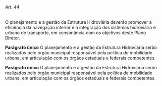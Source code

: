 
###### Art. 44
O planejamento e a gestão da Estrutura Hidroviária deverão promover a eficiência da navegação interior e a integração dos sistemas hidroviário e urbano de transporte, em consonância com os objetivos deste Plano Diretor.

**Parágrafo único** O planejamento e a gestão da Estrutura Hidroviária serão realizados pelo órgão municipal responsável pela política de mobilidade urbana, em articulação com os órgãos estaduais e federais competentes.

**Parágrafo único** O planejamento e a gestão da Estrutura Hidroviária serão realizados pelo órgão municipal responsável pela política de mobilidade urbana, em articulação com os órgãos estaduais e federais competentes.

